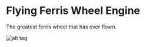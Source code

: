 # Flying Ferris Wheel Engine

The greatest ferris wheel that has ever flown.

![alt tag](https://dl.dropboxusercontent.com/u/91333158/flying-ferris-wheel-v3.png)
